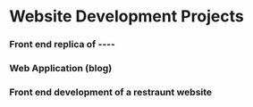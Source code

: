 # Website Development Projects

### Front end replica of ----

### Web Application (blog)

### Front end development of a restraunt website
